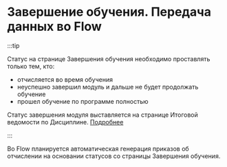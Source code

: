 # Завершение обучения. Передача данных во Flow



:::tip 

Статус на странице Завершения обучения необходимо проставлять только тем, кто:

* отчисляется во время обучения
* неуспешно завершил модуль и дальше не будет продолжать обучение
* прошел обучение по программе полностью

Статус завершения модуля выставляется на странице Итоговой ведомости по Дисциплине. [Подробнее](zavershenie-modulya.md)

:::

Во Flow планируется автоматическая генерация приказов об отчислении на основании статусов со страницы Завершения обучения.
